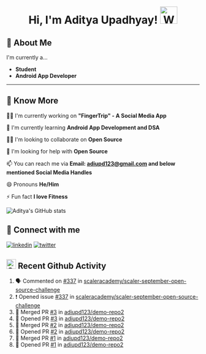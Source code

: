 
<h1 align="center"> Hi, I'm Aditya Upadhyay! <img src="https://raw.githubusercontent.com/nixin72/nixin72/master/wave.gif" alt="Waving Hand" width="45" height="45"/> </h1>

## 🚀 About Me
I'm currently a...
* **Student**
* **Android App Developer**
___
## 🙋 Know More
👩‍💻 I'm currently working on **"FingerTrip" - A Social Media App**

🧠 I'm currently learning **Android App Development and DSA**

👯‍♀️ I'm looking to collaborate on **Open Source**

🤔 I'm looking for help with **Open Source**

📫 You can reach me via **Email: adiupd123@gmail.com and below mentioned Social Media Handles** 

😄 Pronouns **He/Him**

⚡️ Fun fact **I love Fitness**

![Aditya's GitHub stats](https://github-readme-stats.vercel.app/api?username=adiupd123&show_icons=true&theme=radical&hide=stars)
<!-- ![Top Langs](https://github-readme-stats.vercel.app/api/top-langs/?username=adiupd123&theme=radical&layout=compact) -->

<!-- ## 🛠 Skills
<p align="left">  
<a href="https://www.w3schools.com/cpp/" target="_blank"> <img src="https://raw.githubusercontent.com/devicons/devicon/master/icons/cplusplus/cplusplus-original.svg" alt="cplusplus" width="40" height="40"/> </a>
<a href="https://git-scm.com/" target="_blank"> <img src="https://www.vectorlogo.zone/logos/git-scm/git-scm-icon.svg" alt="git" width="40" height="40"/> </a>
<a href="https://www.linux.org/" target="_blank"> <img src="https://raw.githubusercontent.com/devicons/devicon/master/icons/linux/linux-original.svg" alt="linux" width="40" height="40"/> </a>
<a href="https://www.mysql.com/" target="_blank"> <img src="https://raw.githubusercontent.com/devicons/devicon/master/icons/mysql/mysql-original-wordmark.svg" alt="mysql" width="40" height="40"/> </a>
</p>
 -->
## 🔗 Connect with me
<!-- [![portfolio](https://img.shields.io/badge/my_portfolio-000?style=for-the-badge&logo=ko-fi&logoColor=white)](https://katherineoelsner.com/) -->
[![linkedin](https://img.shields.io/badge/linkedin-0A66C2?style=for-the-badge&logo=linkedin&logoColor=white)](https://linkedin.com/in/aditya-upadhyay1/)
[![twitter](https://img.shields.io/badge/twitter-1DA1F2?style=for-the-badge&logo=twitter&logoColor=white)](https://twitter.com/adityaupd123)

## <img src="https://user-images.githubusercontent.com/78906777/188445101-0e194c65-f4c6-4a3b-b37d-e7a50ac1cfe2.png" height="25" width="25" alt="Github"/> Recent Github Activity
<!--START_SECTION:activity-->
1. 🗣 Commented on [#337](https://github.com/scaleracademy/scaler-september-open-source-challenge/issues/337) in [scaleracademy/scaler-september-open-source-challenge](https://github.com/scaleracademy/scaler-september-open-source-challenge)
2. ❗️ Opened issue [#337](https://github.com/scaleracademy/scaler-september-open-source-challenge/issues/337) in [scaleracademy/scaler-september-open-source-challenge](https://github.com/scaleracademy/scaler-september-open-source-challenge)
3. 🎉 Merged PR [#3](https://github.com/adiupd123/demo-repo2/pull/3) in [adiupd123/demo-repo2](https://github.com/adiupd123/demo-repo2)
4. 💪 Opened PR [#3](https://github.com/adiupd123/demo-repo2/pull/3) in [adiupd123/demo-repo2](https://github.com/adiupd123/demo-repo2)
5. 🎉 Merged PR [#2](https://github.com/adiupd123/demo-repo2/pull/2) in [adiupd123/demo-repo2](https://github.com/adiupd123/demo-repo2)
6. 💪 Opened PR [#2](https://github.com/adiupd123/demo-repo2/pull/2) in [adiupd123/demo-repo2](https://github.com/adiupd123/demo-repo2)
7. 🎉 Merged PR [#1](https://github.com/adiupd123/demo-repo2/pull/1) in [adiupd123/demo-repo2](https://github.com/adiupd123/demo-repo2)
8. 💪 Opened PR [#1](https://github.com/adiupd123/demo-repo2/pull/1) in [adiupd123/demo-repo2](https://github.com/adiupd123/demo-repo2)
<!--END_SECTION:activity-->
